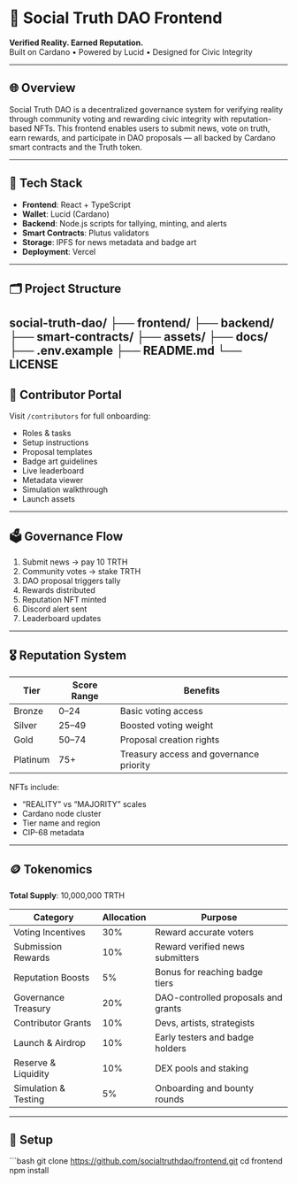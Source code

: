 # 🧠 Social Truth DAO Frontend  
**Verified Reality. Earned Reputation.**  
Built on Cardano • Powered by Lucid • Designed for Civic Integrity

---

## 🌐 Overview

Social Truth DAO is a decentralized governance system for verifying reality through community voting and rewarding civic integrity with reputation-based NFTs. This frontend enables users to submit news, vote on truth, earn rewards, and participate in DAO proposals — all backed by Cardano smart contracts and the Truth token.

---

## 🧱 Tech Stack

- **Frontend**: React + TypeScript  
- **Wallet**: Lucid (Cardano)  
- **Backend**: Node.js scripts for tallying, minting, and alerts  
- **Smart Contracts**: Plutus validators  
- **Storage**: IPFS for news metadata and badge art  
- **Deployment**: Vercel

---

## 🗂 Project Structure

social-truth-dao/ ├── frontend/ ├── backend/ ├── smart-contracts/ ├── assets/ ├── docs/ ├── .env.example ├── README.md └── LICENSE
---

## 🧠 Contributor Portal

Visit `/contributors` for full onboarding:

- Roles & tasks  
- Setup instructions  
- Proposal templates  
- Badge art guidelines  
- Live leaderboard  
- Metadata viewer  
- Simulation walkthrough  
- Launch assets

---

## 🗳 Governance Flow

1. Submit news → pay 10 TRTH  
2. Community votes → stake TRTH  
3. DAO proposal triggers tally  
4. Rewards distributed  
5. Reputation NFT minted  
6. Discord alert sent  
7. Leaderboard updates

---

## 🎖 Reputation System

| Tier      | Score Range | Benefits                                  |
|-----------|-------------|-------------------------------------------|
| Bronze    | 0–24        | Basic voting access                       |
| Silver    | 25–49       | Boosted voting weight                     |
| Gold      | 50–74       | Proposal creation rights                  |
| Platinum  | 75+         | Treasury access and governance priority   |

NFTs include:
- “REALITY” vs “MAJORITY” scales  
- Cardano node cluster  
- Tier name and region  
- CIP-68 metadata

---

## 🪙 Tokenomics

**Total Supply**: 10,000,000 TRTH

| Category              | Allocation | Purpose                                  |
|-----------------------|------------|------------------------------------------|
| Voting Incentives     | 30%        | Reward accurate voters                   |
| Submission Rewards    | 10%        | Reward verified news submitters          |
| Reputation Boosts     | 5%         | Bonus for reaching badge tiers           |
| Governance Treasury   | 20%        | DAO-controlled proposals and grants      |
| Contributor Grants    | 10%        | Devs, artists, strategists               |
| Launch & Airdrop      | 10%        | Early testers and badge holders          |
| Reserve & Liquidity   | 10%        | DEX pools and staking                    |
| Simulation & Testing  | 5%         | Onboarding and bounty rounds             |

---

## 🔧 Setup

\`\`\`bash
git clone https://github.com/socialtruthdao/frontend.git
cd frontend
npm install
